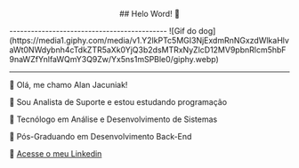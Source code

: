 <p align="center">## Helo Word! 👋</p>
--------------------------------------------
![Gif do dog](https://media1.giphy.com/media/v1.Y2lkPTc5MGI3NjExdmRnNGxzdWlkaHlvaWt0NWdybnh4cTdkZTR5aXk0YjQ3b2dsMTRxNyZlcD12MV9pbnRlcm5hbF9naWZfYnlfaWQmY3Q9Zw/Yx5ns1mSPBle0/giphy.webp)

--------------------------------------------

:moyai: Olá, me chamo Alan Jacuniak!

:office: Sou Analista de Suporte e estou estudando programação

:closed_book: Tecnólogo em Análise e Desenvolvimento de Sistemas

:green_book: Pós-Graduando em Desenvolvimento Back-End

:busstop: [Acesse o meu Linkedin](https://www.linkedin.com/in/alanjacuniak/)

<!--
**AlanJacuniak/AlanJacuniak** is a ✨ _special_ ✨ repository because its `README.md` (this file) appears on your GitHub profile.

Here are some ideas to get you started:

- 🔭 I’m currently working on ...
- 🌱 I’m currently learning ...
- 👯 I’m looking to collaborate on ...
- 🤔 I’m looking for help with ...
- 💬 Ask me about ...
- 📫 How to reach me: ...
- 😄 Pronouns: ...
- ⚡ Fun fact: ...
-->
